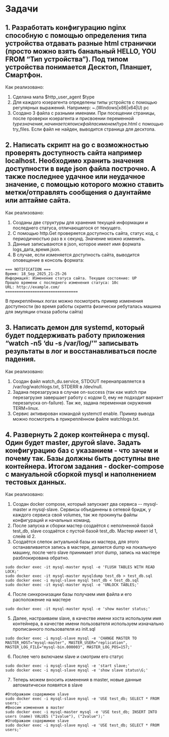 # Задачи

## 1. Разработать конфигурацию nginx способную с помощью определения типа устройства отдавать разные html странички (просто можно взять банальный HELLO, YOU FROM “Тип устройства”). Под типом устройства понимается Десктоп, Планшет, Смартфон.
Как реализовано:  
1. Сделана мапа $http_user_agent $type
2. Для каждого юзерагента определены типы устройств с помощью регулярных выражений. Например: ~.(Windows|x86|x64|U)   pc
3. Создано 3 файла с разными именами. При посещении страницы, после проверки юзерагента и присвоении переменной $type значения, начинается поиск файла с именем /$type.html с помощью try_files. Если файл не найден, выводится страница для десктопа. 

## 2. Написать скрипт на go с возможностью проверять доступность сайта например localhost. Необходимо хранить значения доступности в виде json файла построчно. А также последнее удачное или неудачное значение, с помощью которого можно ставить метки/отправлять сообщения о даунтайме или аптайме сайта.
Как реализовано: 
1. Созданы две структуры для хранения текущей информации и последнего статуса, отличающегося от текущего. 
2. С помощью http.Get проверяется доступность сайта, статус код, с периодичностью раз в х секунд. Значение можно изменить. 
3. Данные записываются в json, которое имеет имя формата logs_дата_время.json. 
4. В случае, если изменяется доступность сайта, выводится оповещение в консоль формата:
```
=== NOTIFICATION ===
Время: 18_Sep_2025_21-25-26
Информация: Изменение статуса сайта. Текущее состояние: UP 
Прошло времени с последнего изменения статуса: 10с
URL: http://example.com/
================================
```
В прикреплённых логах можно посмотреть пример изменения доступности (во время работы скрипта физически ребуталась машина для эмуляции отказа работы сайта) 

## 3. Написать демон для systemd, который будет поддерживать работу приложения “watch -n5 ‘du -s /var/log/’” записывать результаты в лог и восстанавливаться после падения.
Как реализовано:
1. Создан файл watch_du.service, STDOUT перенаправляется в /var/log/watchlogs.txt, STDERR в /dev/null.
2. Задана перезагрузка в случае on-success (так как watch при перезагрузке завершает работу с кодом 0, ему не подходит вариант перезапуска on-failure). Так же, задана переменная окружения TERM=linux.
3. Сервис активирован командой systemctl enable. Пример вывода можно посмотреть в прикреплённом файле watchlogs.txt.

## 4. Развернуть 2 докер контейнера с mysql. Один будет master, другой slave. Задать конфигурацию баз с указанием - что зачем и почему так. Базы должны быть доступны вне контейнера. Итогом задания - docker-compose с мануальной сборкой mysql и наполнением тестовых данных. 
Как реализовано:
1. Создан docker compose, который запускает два сервиса -- mysql-master и mysql-slave. Сервисы объединены в сетевой бридж, у каждого сервиса свой volumes, так же прокинуты файлы конфигураций и начальных команд.
2. После запуска и сборки мастер создаётся с неполненной базой test_db, slave создаётся с пустой базой test_db. Мастер имеет id 1, слейв id 2.
3. Создаётся слепок актуальной базы из мастера, для этого останавливается запись в мастере, делается dump на локальную машину, после чего slave принимает этот dump, запись на мастере разблокирована обратно.
```
sudo docker exec -it mysql-master mysql -e 'FLUSH TABLES WITH READ LOCK;'
sudo docker exec -it mysql-master mysqldump test_db > test_db.sql
sudo docker exec -i mysql-slave mysql test_db < test_db.sql
sudo docker exec -it mysql-master mysql -e 'UNLOCK TABLES;'
```
4. После синхронизации базы получаем имя файла и его расположение на мастере
```
sudo docker exec -it mysql-master mysql -e 'show master status;'
```
5. Далее, настраиваем slave, в качестве имени хоста используем имя контейнера, в качестве имени пользователя используем изначально прописанного пользователя из init.sql
```
sudo docker exec -i mysql-slave mysql -e 'CHANGE MASTER TO MASTER_HOST="mysql-master", MASTER_USER="replication",
MASTER_LOG_FILE="mysql-bin.000003", MASTER_LOG_POS=157;'
```
6. Послее чего включаем slave и смотрим его статус
```
sudo docker exec -i mysql-slave mysql -e 'start slave;'
sudo docker exec -i mysql-slave mysql -e 'show slave status\G;'
```
7. Теперь можем вносить изменения в master, новые данные автоматически появятся в slave
```
#Отображаем содержимое slave 
sudo docker exec -i mysql-slave mysql -e 'USE test_db; SELECT * FROM users;'
#Вносим изменения в master
sudo docker exec -i mysql-master mysql -e 'USE test_db; INSERT INTO users (name) VALUES ("1value"), ("2value");'
#Отображаем содержимое slave 
sudo docker exec -i mysql-slave mysql -e 'USE test_db; SELECT * FROM users;'
```
